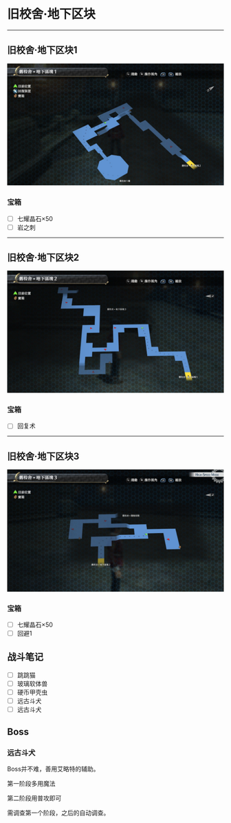 # 旧校舍‧地下区块

---

## 旧校舍‧地下区块1

![旧校舍‧地下区块1](../images/map_%E6%97%A7%E6%A0%A1%E8%88%8D%E2%80%A7%E5%9C%B0%E4%B8%8B%E5%8C%BA%E5%9D%97_1.jpg)

### 宝箱

- [ ] 七耀晶石×50
- [ ] 岩之刺

---

## 旧校舍‧地下区块2

![旧校舍‧地下区块2](../images/map_%E6%97%A7%E6%A0%A1%E8%88%8D%E2%80%A7%E5%9C%B0%E4%B8%8B%E5%8C%BA%E5%9D%97_2.jpg)

### 宝箱

- [ ] 回复术

---

## 旧校舍‧地下区块3

![旧校舍‧地下区块3](../images/map_%E6%97%A7%E6%A0%A1%E8%88%8D%E2%80%A7%E5%9C%B0%E4%B8%8B%E5%8C%BA%E5%9D%97_3.jpg)

### 宝箱

- [ ] 七耀晶石×50
- [ ] 回避1

## 战斗笔记

- [ ] 跳跳猫
- [ ] 玻璃软体兽
- [ ] 硬币甲壳虫
- [ ] 远古斗犬
- [ ] 远古斗犬

## Boss

### 远古斗犬

Boss并不难，善用艾略特的辅助。

第一阶段多用魔法

第二阶段用普攻即可

需调查第一个阶段，之后的自动调查。